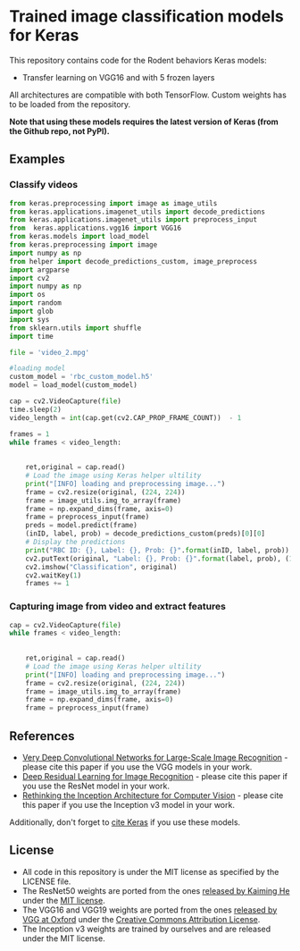 # Trained image classification models for Keras

This repository contains code for the Rodent behaviors Keras models:

- Transfer learning on VGG16 and with 5 frozen layers


All architectures are compatible with both TensorFlow. Custom weights has to be loaded from the repository.

**Note that using these models requires the latest version of Keras (from the Github repo, not PyPI).**

## Examples

### Classify videos

```python
from keras.preprocessing import image as image_utils
from keras.applications.imagenet_utils import decode_predictions
from keras.applications.imagenet_utils import preprocess_input
from  keras.applications.vgg16 import VGG16
from keras.models import load_model
from keras.preprocessing import image 
import numpy as np
from helper import decode_predictions_custom, image_preprocess
import argparse
import cv2
import numpy as np
import os
import random
import glob
import sys
from sklearn.utils import shuffle
import time

file = 'video_2.mpg'

#loading model
custom_model = 'rbc_custom_model.h5'
model = load_model(custom_model)

cap = cv2.VideoCapture(file)
time.sleep(2)
video_length = int(cap.get(cv2.CAP_PROP_FRAME_COUNT))  - 1

frames = 1
while frames < video_length:
    
    
    ret,original = cap.read()
    # Load the image using Keras helper ultility
    print("[INFO] loading and preprocessing image...")
    frame = cv2.resize(original, (224, 224)) 
    frame = image_utils.img_to_array(frame)
    frame = np.expand_dims(frame, axis=0)
    frame = preprocess_input(frame)
    preds = model.predict(frame)
    (inID, label, prob) = decode_predictions_custom(preds)[0][0]
    # Display the predictions
    print("RBC ID: {}, Label: {}, Prob: {}".format(inID, label, prob))
    cv2.putText(original, "Label: {}, Prob: {}".format(label, prob), (10, 30), cv2.FONT_HERSHEY_SIMPLEX, 0.9, (0, 255, 0), 2)
    cv2.imshow("Classification", original)
    cv2.waitKey(1)
    frames += 1
```

### Capturing image from video and extract features

```python
cap = cv2.VideoCapture(file)
while frames < video_length:
    
    
    ret,original = cap.read()
    # Load the image using Keras helper ultility
    print("[INFO] loading and preprocessing image...")
    frame = cv2.resize(original, (224, 224)) 
    frame = image_utils.img_to_array(frame)
    frame = np.expand_dims(frame, axis=0)
    frame = preprocess_input(frame)


```


## References

- [Very Deep Convolutional Networks for Large-Scale Image Recognition](https://arxiv.org/abs/1409.1556) - please cite this paper if you use the VGG models in your work.
- [Deep Residual Learning for Image Recognition](https://arxiv.org/abs/1512.03385) - please cite this paper if you use the ResNet model in your work.
- [Rethinking the Inception Architecture for Computer Vision](http://arxiv.org/abs/1512.00567) - please cite this paper if you use the Inception v3 model in your work.

Additionally, don't forget to [cite Keras](https://keras.io/getting-started/faq/#how-should-i-cite-keras) if you use these models.


## License

- All code in this repository is under the MIT license as specified by the LICENSE file.
- The ResNet50 weights are ported from the ones [released by Kaiming He](https://github.com/KaimingHe/deep-residual-networks) under the [MIT license](https://github.com/KaimingHe/deep-residual-networks/blob/master/LICENSE).
- The VGG16 and VGG19 weights are ported from the ones [released by VGG at Oxford](http://www.robots.ox.ac.uk/~vgg/research/very_deep/) under the [Creative Commons Attribution License](https://creativecommons.org/licenses/by/4.0/).
- The Inception v3 weights are trained by ourselves and are released under the MIT license.
